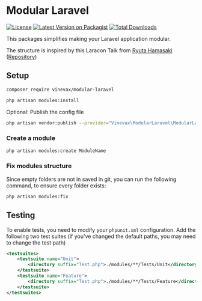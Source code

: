 # Modular Laravel

[![License](https://img.shields.io/packagist/l/vinevax/modular-laravel.svg?style=flat-square)](https://packagist.org/packages/vinevax/modular-laravel)
[![Latest Version on Packagist](https://img.shields.io/packagist/v/vinevax/modular-laravel.svg?style=flat-square)](https://packagist.org/packages/vinevax/modular-laravel)
[![Total Downloads](https://img.shields.io/packagist/dt/vinevax/modular-laravel?style=flat-square)](https://packagist.org/packages/vinevax/modular-laravel)

This packages simplifies making your Laravel application modular. 

The structure is inspired by this Laracon Talk from [Ryuta Hamasaki](https://speakerdeck.com/avosalmon/modularising-the-monolith-laracon-online-winter-2022) ([Repository](https://github.com/avosalmon/modular-monolith-laravel))

## Setup

```bash
composer require vinevax/modular-laravel
```

```bash
php artisan modules:install
```
Optional: Publish the config file
```bash
php artisan vendor:publish --provider="Vinevax\ModularLaravel\ModularLaravelServiceProvider"
```

### Create a module
```bash
php artisan modules:create ModuleName
```

### Fix modules structure
Since empty folders are not in saved in git, you can run the following command, to ensure every folder exists:
```bash
php artisan modules:fix
```

## Testing
To enable tests, you need to modify your `phpunit.xml` configuration.
Add the following two test suites (if you've changed the default paths, you may need to change the test path)
```xml
<testsuites>
    <testsuite name="Unit">
        <directory suffix="Test.php">./modules/**/Tests/Unit</directory>
    </testsuite>
    <testsuite name="Feature">
        <directory suffix="Test.php">./modules/**/Tests/Feature</directory>
    </testsuite>
</testsuites>
```
